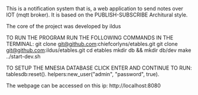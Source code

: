 This is a notification system that is, a web application to send notes over IOT (mqtt broker). It is based on the PUBLISH-SUBSCRIBE Architural style.

The core of the project was developed by ildus

TO RUN THE PROGRAM RUN THE FOLLOWING COMMANDS IN THE TERMINAL:
git clone git@github.com:chiefcorlyns/etables.git
git clone git@github.com:ildus/etables.git
cd etables
mkdir db && mkdir db/dev
make
../start-dev.sh


TO SETUP THE MNESIA DATABASE CLICK ENTER AND CONTINUE TO RUN:
tablesdb:reset().
helpers:new_user("admin", "password", true).


The webpage can be accessed on this ip: http://localhost:8080